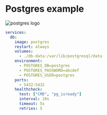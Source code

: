 # Postgres example

![postgres logo](https://download.logo.wine/logo/PostgreSQL/PostgreSQL-Logo.wine.png)

```yaml
services:
  db:
    image: postgres
    restart: always
    volumes:
      - ./db-data:/var/lib/postgresql/data
    environment:
      - POSTGRES_DB=postgres
      - POSTGRES_PASSWORD=abcdef
      - POSTGRES_USER=postgres
    ports:
      - 5432:5432
    healthcheck:
      test: ["CMD", "pg_isready"]
      interval: 10s
      timeout: 5s
      retries: 5
```
